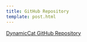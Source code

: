 ```yaml
---
title: GitHub Repository
template: post.html
---
```

[DynamicCat GitHub Repository](https://github.com/rewfergu/dynamiCat)
